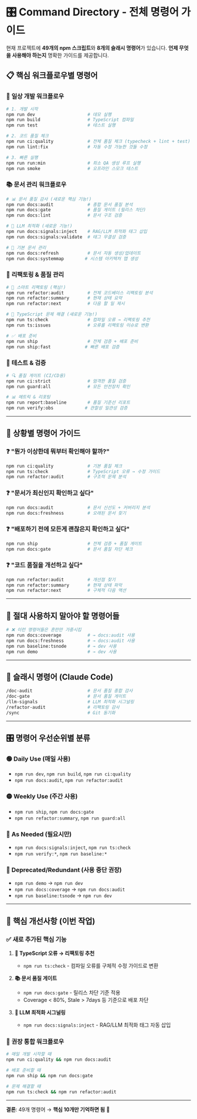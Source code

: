 # 🎛️ Command Directory - 전체 명령어 가이드

현재 프로젝트에 **49개의 npm 스크립트**와 **8개의 슬래시 명령어**가 있습니다.
**언제 무엇을 사용해야 하는지** 명확한 가이드를 제공합니다.

## 📋 핵심 워크플로우별 명령어

### 🚀 **일상 개발 워크플로우**

```bash
# 1. 개발 시작
npm run dev                    # 데모 실행
npm run build                  # TypeScript 컴파일
npm run test                   # 테스트 실행

# 2. 코드 품질 체크
npm run ci:quality             # 전체 품질 체크 (typecheck + lint + test)
npm run lint:fix               # 자동 수정 가능한 것들 수정

# 3. 빠른 실행
npm run run:min                # 최소 QA 생성 루프 실행
npm run smoke                  # 오프라인 스모크 테스트
```

### 📚 **문서 관리 워크플로우**

```bash
# 📊 문서 품질 감사 (새로운 핵심 기능!)
npm run docs:audit             # 종합 문서 품질 분석
npm run docs:gate              # 품질 게이트 (릴리스 차단)
npm run docs:lint              # 문서 구조 검증

# 🧩 LLM 최적화 (새로운 기능!)
npm run docs:signals:inject    # RAG/LLM 최적화 태그 삽입
npm run docs:signals:validate  # 태그 무결성 검증

# 📄 기본 문서 관리
npm run docs:refresh           # 문서 자동 생성/업데이트
npm run docs:systemmap        # 시스템 아키텍처 맵 생성
```

### 🔧 **리팩토링 & 품질 관리**

```bash
# 🧠 스마트 리팩토링 (핵심!)
npm run refactor:audit         # 전체 코드베이스 리팩토링 분석
npm run refactor:summary       # 현재 상태 요약
npm run refactor:next          # 다음 할 일 제시

# 🔧 TypeScript 문제 해결 (새로운 기능!)
npm run ts:check               # 컴파일 오류 → 리팩토링 추천
npm run ts:issues              # 오류를 리팩토링 이슈로 변환

# ✅ 배포 준비
npm run ship                   # 전체 검증 + 배포 준비
npm run ship:fast             # 빠른 배포 검증
```

### 🧪 **테스트 & 검증**

```bash
# 🔍 품질 게이트 (CI/CD용)
npm run ci:strict              # 엄격한 품질 검증
npm run guard:all              # 모든 안전장치 확인

# 📊 메트릭 & 리포팅
npm run report:baseline        # 품질 기준선 리포트
npm run verify:obs            # 관찰성 일관성 검증
```

---

## 🎯 **상황별 명령어 가이드**

### ❓ **"뭔가 이상한데 뭐부터 확인해야 할까?"**

```bash
npm run ci:quality             # 기본 품질 체크
npm run ts:check               # TypeScript 오류 → 수정 가이드
npm run refactor:audit         # 구조적 문제 분석
```

### ❓ **"문서가 최신인지 확인하고 싶다"**

```bash
npm run docs:audit             # 문서 신선도 + 커버리지 분석
npm run docs:freshness         # 오래된 문서 찾기
```

### ❓ **"배포하기 전에 모든게 괜찮은지 확인하고 싶다"**

```bash
npm run ship                   # 전체 검증 + 품질 게이트
npm run docs:gate              # 문서 품질 차단 체크
```

### ❓ **"코드 품질을 개선하고 싶다"**

```bash
npm run refactor:audit         # 개선점 찾기
npm run refactor:summary       # 현재 상태 파악
npm run refactor:next          # 구체적 다음 액션
```

---

## 🚨 **절대 사용하지 말아야 할 명령어들**

```bash
# ❌ 이런 명령어들은 혼란만 가중시킴
npm run docs:coverage          # → docs:audit 사용
npm run docs:freshness         # → docs:audit 사용
npm run baseline:tsnode        # → dev 사용
npm run demo                   # → dev 사용
```

---

## 📖 **슬래시 명령어 (Claude Code)**

```bash
/doc-audit                     # 문서 품질 종합 감사
/doc-gate                      # 문서 품질 게이트
/llm-signals                   # LLM 최적화 시그널링
/refactor-audit                # 리팩토링 감사
/sync                          # Git 동기화
```

---

## 🎛️ **명령어 우선순위별 분류**

### 🟢 **Daily Use (매일 사용)**
- `npm run dev`, `npm run build`, `npm run ci:quality`
- `npm run docs:audit`, `npm run refactor:audit`

### 🟡 **Weekly Use (주간 사용)**
- `npm run ship`, `npm run docs:gate`
- `npm run refactor:summary`, `npm run guard:all`

### 🔵 **As Needed (필요시만)**
- `npm run docs:signals:inject`, `npm run ts:check`
- `npm run verify:*`, `npm run baseline:*`

### 🔴 **Deprecated/Redundant (사용 중단 권장)**
- `npm run demo` → `npm run dev`
- `npm run docs:coverage` → `npm run docs:audit`
- `npm run baseline:tsnode` → `npm run dev`

---

## 🎯 **핵심 개선사항 (이번 작업)**

### ✅ **새로 추가된 핵심 기능**

1. **🔧 TypeScript 오류 → 리팩토링 추천**
   - `npm run ts:check` - 컴파일 오류를 구체적 수정 가이드로 변환

2. **📚 문서 품질 게이트**
   - `npm run docs:gate` - 릴리스 차단 기준 적용
   - Coverage < 80%, Stale > 7days 등 기준으로 배포 차단

3. **🧩 LLM 최적화 시그널링**
   - `npm run docs:signals:inject` - RAG/LLM 최적화 태그 자동 삽입

### 🎯 **권장 통합 워크플로우**

```bash
# 매일 개발 시작할 때
npm run ci:quality && npm run docs:audit

# 배포 준비할 때
npm run ship && npm run docs:gate

# 문제 해결할 때
npm run ts:check && npm run refactor:audit
```

---

**결론**: 49개 명령어 → **핵심 10개만 기억하면 됨** 🎯